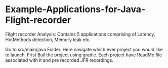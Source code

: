 # Example-Applications-for-Java-Flight-recorder
Flight recorder Analysis: Contains 5 applications comprising of Latency, HotMethods detection, Memory leak etc.

Go to src/main/java Folder.
Here navigate which ever project you would like to launch.
First Buil the project using gradle.
Each project have ReadMe file associated with it and pre recorded JFR recordings.
